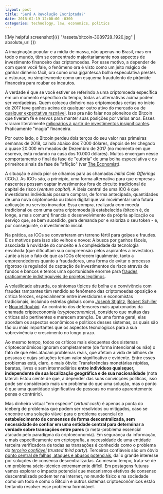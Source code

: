 ```yaml
---
layout: post
title: "Será A Revolução Encriptada?"
date: 2018-02-19 12:00:00 -0300
categories: technology, law, economics, politics
---
```

<!---
bitcoin and distributed consensus

trusted 3rd pties
cryptography
e2e encryption
distributed ledger technologies
-->
![My helpful screenshot]({{ "/assets/bitcoin-3089728_1920.jpg" | absolute_url }})

A imaginação popular e a mídia de massa, não apenas no Brasil, mas em todo o mundo, têm se concentrado majoritariamente nos aspectos de investimento financeiro das criptomoedas. Por esse motivo, a depender de com quem você fale, o fenômeno ora é visto como um jeito mágico de ganhar dinheiro fácil, ora como uma gigantesca bolha especulativa prestes a estourar, ou simplesmente como um esquema fraudulento de pirâmide financeira para roubar os incautos.

A verdade é que se você estiver se referindo a uma criptomoeda específica em um momento específico do tempo, todas as alternativas acima podem ser verdadeiras. Quem colocou dinheiro nas criptomoedas certas no início de 2017 teve ganhos acima de qualquer outro ativo do mercado ou de [qualquer expectativa razoável](https://qz.com/1169000/ripple-was-the-best-performing-cryptocurrency-of-2017-beating-bitcoin/). Isso pra não falar nos pioneiros do Bitcoin que tiveram fé e nervos para manter suas posições por vários anos. Esses viraram literalmente [milionários à partir de investimentos insignificantes](https://www.cnbc.com/2018/01/24/19-year-old-bitcoin-millionaire-offers-crucial-investing-advice.html). Praticamente "magia" financeira.

Por outro lado, o Bitcoin perdeu dois terços do seu valor nas primeiras semanas de 2018, caindo abaixo dos 7.000 dólares, depois de ter chegado a quase 20.000 em meados de Dezembro de 2017 (no momento em que escrevo, está rodando na casa dos 10.000 dólares). Muitos enxergam nesse comportamento o final da fase de "euforia" de uma bolha especulativa e os primeiros sinais da fase de "aflição" (ver [The Economist](https://www.economist.com/blogs/buttonwood/2018/01/tales-crypto-1)).

A situação é ainda pior se olhamos para as chamadas *Initial Coin Offerings* (ICOs). As ICOs são, a princípio, uma forma alternativa para que empresas nascentes possam captar investimentos fora do circuito tradicional de capital de risco (*venture capital*). A ideia central de uma ICO é que investidores individuais possam comprar, de forma antecipada, quantidades de uma nova criptomoeda ou *token* digital que vai movimentar uma futura aplicação ou serviço inovador. Essa compra, realizada com moeda tradicional ou com uma outra criptomoeda já estabelecida (bitcoin é, de longe, a mais comum) financia o desenvolvimento da própria aplicação ou serviço que, se bem sucedido, gera demanda por e valoriza o seu token  - e, por conseguinte, o investimento inicial.

Na prática, as ICOs se converteram em terreno fértil para golpes e fraudes. E os motivos para isso são velhos e novos: A busca por ganhos fáceis, associada à novidade do conceito e à complexidade da tecnologia envolvida (que dificultam sua compreensão pelos aspirantes a investidor). Junte a isso o fato de que as ICOs oferecem igualmente, tanto a empreendedores quanto a fraudadores, uma forma de evitar o processo rigoroso (e regulado) de captação de investimentos de risco através de fundos e bancos e temos uma oportunidade enorme para [fraudes praticamente indistinguíveis de projetos legítimos](https://www.wired.com/story/cryptocurrency-scams-ico-trolling/).

A volatilidade absurda, os sintomas típicos de bolha e a convivência com fraudes rampantes têm rendido ao fenômeno das criptomoedas oposição e crítica ferozes, especialmente entre investidores e economistas tradicionais, incluindo estrelas globais como [Joseph Stiglitz](https://www.bloomberg.com/news/articles/2017-11-29/bitcoin-ought-to-be-outlawed-nobel-prize-winner-stiglitz-says-jal10hxd), [Robert Schiller](https://www.cnbc.com/2018/01/19/bitcoin-likely-to-totally-collapse-nobel-laureate-robert-shiller-says.html) e [Nouriel Roubini](https://www.bloomberg.com/news/articles/2018-02-02/roubini-says-bitcoin-is-the-biggest-bubble-in-human-history). Ao contrário dos defensores mais apaixonados da chamada criptoeconomia  (*cryptoeconomics*), considero que muitas das críticas são pertinentes e merecem atenção. De uma forma geral, elas abordam os aspectos econômicos e políticos desses sistemas, os quais são tão ou mais importantes que os aspectos tecnológicos para a sua sobrevivência e crescimento no longo prazo.

Ao mesmo tempo, todos os críticos mais eloquentes dos sistemas criptoeconômicos ignoram completamente (de forma intencional ou não) o fato de que eles atacam problemas reais, que afetam a vida de bilhões de pessoas e cujas soluções teriam valor significativo e evidente. Entre esses problemas está, claro, o mais óbvio: Transferências monetárias rápidas, baratas, livres e sem intermediários **entre indivíduos quaisquer, independente de sua localização geográfica e de sua nacionalidade** (nota lateral: Estou ciente de que, a depender das suas convicções políticas, isso pode ser considerado mais um problema do que uma solução, mas o ponto é que uma quantidade significativa de pessoas no mundo aparentemente pensa o contrário).

Mas dinheiro virtual "em espécie" (*virtual cash*) é apenas a ponta do iceberg de problemas que podem ser resolvidos ou mitigados, caso se encontre uma solução viável para o problema essencial do **estabelecimento de consensos de forma descentralizada, sem necessidade de confiar em uma entidade central para determinar a verdade sobre transações entre pares** (o meta-problema essencial atacado pelo paradigma da criptoeconomia). Em segurança da informação, e mais especificamente em criptografia, a necessidade de uma entidade terceira verificadora de todas as transações é conhecida como o problema do [*terceiro confiável*](https://en.wikipedia.org/wiki/Trusted_third_party) (*trusted third party*). Terceiros confiáveis são um óbvio [ponto central de falhas, ataques e abusos potenciais](https://www.pcworld.com/article/2048268/schneier-on-nsas-encryption-defeating-efforts-trust-no-one.html), daí o grande interesse por soluções de consenso descentralizadas. Ao mesmo tempo, trata-se de um problema sócio-técnico extremamente difícil. Em postagens futuras vamos explorar o impacto potencial que mecanismos efetivos de consenso descentralizado podem ter na Internet, no mundo físico e na sociedade como um todo e como o Bitcoin e outros sistemas criptoeconômicos estão tentando resolver esse problema formidável.

<!---
problema do monopólio das plataformas (censura, manipulação, privacidade, winner-takes-all)
bancarização das massas
reserva de valor em economias instáveis (venezuela)
proteção contra governos autoritários (unstoppable apps, including money)
micropagamentos (digital cash)
remittance
IoT and the access economy
votação transparente e "incorruptível" (e muito mais barata)
prediction markets
infra single points of failure
registro de propriedade
contratos automatizados, "reificados"
autenticidade de objetos/artefatos
identidade digital
reputação resistente a fraude

*cost of trust*
*value transactions without trust*
*transferring or holding value without permission*
-->